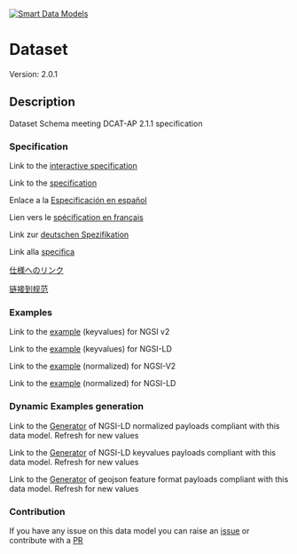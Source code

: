[![Smart Data Models](https://smartdatamodels.org/wp-content/uploads/2022/01/SmartDataModels_logo.png "Logo")](https://smartdatamodels.org)
# Dataset
Version: 2.0.1

## Description 

Dataset Schema meeting DCAT-AP 2.1.1 specification
### Specification

Link to the [interactive specification](https://swagger.lab.fiware.org/?url=https://smart-data-models.github.io/dataModel.DCAT-AP/Dataset/swagger.yaml)

Link to the [specification](https://github.com/smart-data-models/dataModel.DCAT-AP/blob/master/Dataset/doc/spec.md)

Enlace a la [Especificación en español](https://github.com/smart-data-models/dataModel.DCAT-AP/blob/master/Dataset/doc/spec_ES.md)

Lien vers le [spécification en français](https://github.com/smart-data-models/dataModel.DCAT-AP/blob/master/Dataset/doc/spec_FR.md)

Link zur [deutschen Spezifikation](https://github.com/smart-data-models/dataModel.DCAT-AP/blob/master/Dataset/doc/spec_DE.md)

Link alla [specifica](https://github.com/smart-data-models/dataModel.DCAT-AP/blob/master/Dataset/doc/spec_IT.md)

[仕様へのリンク](https://github.com/smart-data-models/dataModel.DCAT-AP/blob/master/Dataset/doc/spec_JA.md)

[链接到规范](https://github.com/smart-data-models/dataModel.DCAT-AP/blob/master/Dataset/doc/spec_ZH.md)
### Examples

Link to the [example](https://smart-data-models.github.io/dataModel.DCAT-AP/Dataset/examples/example.json) (keyvalues) for NGSI v2

Link to the [example](https://smart-data-models.github.io/dataModel.DCAT-AP/Dataset/examples/example.jsonld) (keyvalues) for NGSI-LD

Link to the [example](https://smart-data-models.github.io/dataModel.DCAT-AP/Dataset/examples/example-normalized.json) (normalized) for NGSI-V2

Link to the [example](https://smart-data-models.github.io/dataModel.DCAT-AP/Dataset/examples/example-normalized.jsonld) (normalized) for NGSI-LD
### Dynamic Examples generation

Link to the [Generator](https://smartdatamodels.org/extra/ngsi-ld_generator.php?schemaUrl=https://raw.githubusercontent.com/smart-data-models/dataModel.DCAT-AP/master/Dataset/schema.json&email=info@smartdatamodels.org) of NGSI-LD normalized payloads compliant with this data model. Refresh for new values

Link to the [Generator](https://smartdatamodels.org/extra/ngsi-ld_generator_keyvalues.php?schemaUrl=https://raw.githubusercontent.com/smart-data-models/dataModel.DCAT-AP/master/Dataset/schema.json&email=info@smartdatamodels.org) of NGSI-LD keyvalues payloads compliant with this data model. Refresh for new values

Link to the [Generator](https://smartdatamodels.org/extra/geojson_features_generator.php?schemaUrl=https://raw.githubusercontent.com/smart-data-models/dataModel.DCAT-AP/master/Dataset/schema.json&email=info@smartdatamodels.org) of geojson feature format payloads compliant with this data model. Refresh for new values
### Contribution

 If you have any issue on this data model you can raise an [issue](https://github.com/smart-data-models/dataModel.DCAT-AP/issues)  or contribute with a [PR](https://github.com/smart-data-models/dataModel.DCAT-AP/pulls)